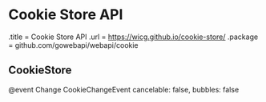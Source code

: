 # Cookie Store API

.title = Cookie Store API
.url = <https://wicg.github.io/cookie-store/>
.package = github.com/gowebapi/webapi/cookie

## CookieStore

@event Change CookieChangeEvent cancelable: false, bubbles: false
